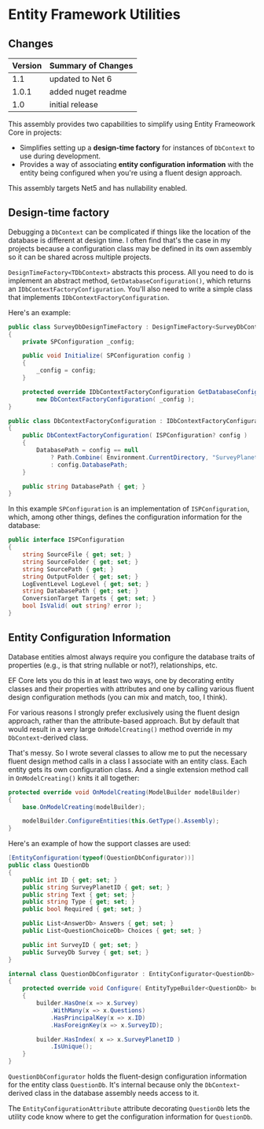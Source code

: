 # Entity Framework Utilities

## Changes

|Version|Summary of Changes|
|-------|------------------|
|1.1|updated to Net 6|
|1.0.1|added nuget readme|
|1.0|initial release|

This assembly provides two capabilities to simplify using Entity Frameowork Core in projects:

- Simplifies setting up a **design-time factory** for instances of `DbContext` to use during development.
- Provides a way of associating **entity configuration information** with the entity being configured when you're using a fluent design approach.

This assembly targets Net5 and has nullability enabled.

## Design-time factory

Debugging a `DbContext` can be complicated if things like the location of the database is different at design time. I often find that's the case in my projects because a configuration class may be defined in its own assembly so it can be shared across multiple projects.

`DesignTimeFactory<TDbContext>` abstracts this process. All you need to do is implement an abstract method, `GetDatabaseConfiguration()`, which returns an `IDbContextFactoryConfiguration`. You'll also need to write a simple class that implements `IDbContextFactoryConfiguration`.

Here's an example:

```csharp
public class SurveyDbDesignTimeFactory : DesignTimeFactory<SurveyDbContext>
{
    private SPConfiguration _config;

    public void Initialize( SPConfiguration config )
    {
        _config = config;
    }

    protected override IDbContextFactoryConfiguration GetDatabaseConfiguration() =>
        new DbContextFactoryConfiguration( _config );
}

public class DbContextFactoryConfiguration : IDbContextFactoryConfiguration
{
    public DbContextFactoryConfiguration( ISPConfiguration? config )
    {
        DatabasePath = config == null
            ? Path.Combine( Environment.CurrentDirectory, "SurveyPlanet.db" )
            : config.DatabasePath;
    }

    public string DatabasePath { get; }
}
```

In this example `SPConfiguration` is an implementation of `ISPConfiguration`, which, among other things, defines the configuration information for the database:

```csharp
public interface ISPConfiguration
{
    string SourceFile { get; set; }
    string SourceFolder { get; set; }
    string SourcePath { get; }
    string OutputFolder { get; set; }
    LogEventLevel LogLevel { get; set; }
    string DatabasePath { get; set; }
    ConversionTarget Targets { get; set; }
    bool IsValid( out string? error );
}
```

## Entity Configuration Information

Database entities almost always require you configure the database traits of properties (e.g., is that string nullable or not?), relationships, etc.

EF Core lets you do this in at least two ways, one by decorating entity classes and their properties with attributes and one by calling various fluent design configuration methods (you can mix and match, too,
I think).

For various reasons I strongly prefer exclusively using the fluent design approach, rather than the attribute-based approach. But by default that would result in a very large `OnModelCreating()` method override in my `DbContext`-derived class.

That's messy. So I wrote several classes to allow me to put the necessary fluent design method calls in a class I associate with an entity class. Each entity gets its own configuration class. And a single extension method call in `OnModelCreating()` knits it all together:

```csharp
protected override void OnModelCreating(ModelBuilder modelBuilder)
{
    base.OnModelCreating(modelBuilder);

    modelBuilder.ConfigureEntities(this.GetType().Assembly);
}
```

Here's an example of how the support classes are used:

```csharp
[EntityConfiguration(typeof(QuestionDbConfigurator))]
public class QuestionDb
{
    public int ID { get; set; }
    public string SurveyPlanetID { get; set; }
    public string Text { get; set; }
    public string Type { get; set; }
    public bool Required { get; set; }

    public List<AnswerDb> Answers { get; set; }
    public List<QuestionChoiceDb> Choices { get; set; }

    public int SurveyID { get; set; }
    public SurveyDb Survey { get; set; }
}

internal class QuestionDbConfigurator : EntityConfigurator<QuestionDb>
{
    protected override void Configure( EntityTypeBuilder<QuestionDb> builder )
    {
        builder.HasOne(x => x.Survey)
            .WithMany(x => x.Questions)
            .HasPrincipalKey(x => x.ID)
            .HasForeignKey(x => x.SurveyID);

        builder.HasIndex( x => x.SurveyPlanetID )
            .IsUnique();
    }
}
```

`QuestionDbConfigurator` holds the fluent-design configuration information for the entity class `QuestionDb`. It's internal because only the `DbContext`-derived class in the database assembly needs access to it.

The `EntityConfigurationAttribute` attribute decorating `QuestionDb` lets the utility code know where to get the configuration information for `QuestionDb`.
